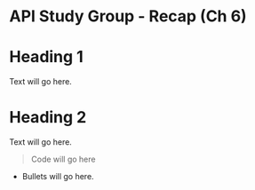 # API Study Group - Recap (Ch 6)



# **Heading 1** 

Text will go here.


# **Heading 2** 

Text will go here. 



> Code will go here

- Bullets will go here.


